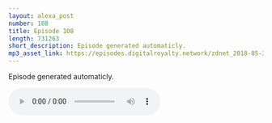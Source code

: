 ```yaml
---
layout: alexa_post
number: 108
title: Episode 108
length: 731263
short_description: Episode generated automaticly.
mp3_asset_link: https://episodes.digitalroyalty.network/zdnet_2018-05-30_01-00-10.mp3
---
```


Episode generated automaticly.

<audio controls>
    <source src="{{ page.mp3_asset_link }}" type="audio/mpeg">
</audio>